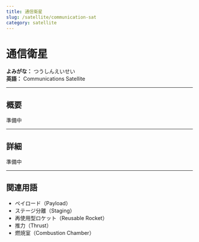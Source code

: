 ```yaml
---
title: 通信衛星
slug: /satellite/communication-sat
category: satellite
---
```


# 通信衛星

**よみがな：** つうしんえいせい  
**英語：** Communications Satellite  

---

## 概要

準備中

---

## 詳細

準備中

---

## 関連用語

- ペイロード（Payload）
- ステージ分離（Staging）
- 再使用型ロケット（Reusable Rocket）
- 推力（Thrust）
- 燃焼室（Combustion Chamber）

